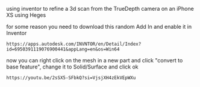 
using inventor to refine a 3d scan from the TrueDepth camera on an iPhone XS using Heges


for some reason you need to download this random Add In and enable it in Inventor
```
https://apps.autodesk.com/INVNTOR/en/Detail/Index?id=6950391119076900441&appLang=en&os=Win64
```

now you can right click on the mesh in a new part and click "convert to base feature", change it to Solid/Surface and click ok


```
https://youtu.be/2sSX5-SFbkQ?si=VjsjXH4zEkVEpWXu
```
